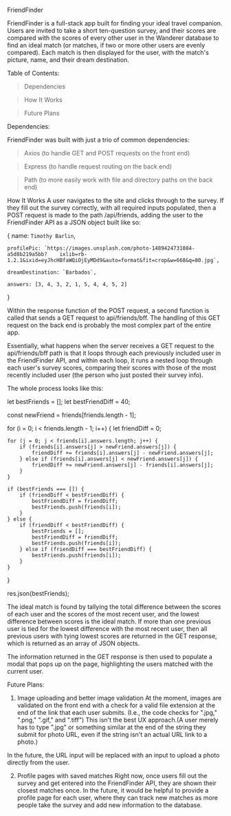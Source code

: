 FriendFinder

FriendFinder is a full-stack app built for finding your ideal travel companion. Users are invited to take a short ten-question survey, and their scores are compared with the scores of every other user in the Wanderer database to find an ideal match (or matches, if two or more other users are evenly compared). Each match is then displayed for the user, with the match's picture, name, and their dream destination.

Table of Contents:
  
  >Dependencies
  
  >How It Works
  
  >Future Plans

Dependencies:

FriendFinder was built with just a trio of common dependencies:

  
  >Axios (to handle GET and POST requests on the front end)
  
  >Express (to handle request routing on the back end)
  
  >Path (to more easily work with file and directory paths on the back end)


How It Works
A user navigates to the site and clicks through to the survey. If they fill out the survey correctly, with all required inputs populated, then a POST request is made to the path /api/friends, adding the user to the FriendFinder API as a JSON object built like so:


{
    name: `Timothy Barlin`,
    
    profilePic: `https://images.unsplash.com/photo-1489424731084-a5d8b219a5bb?    ixlib=rb-1.2.1&ixid=eyJhcHBfaWQiOjEyMDd9&auto=format&fit=crop&w=668&q=80.jpg`,
    
    dreamDestination: `Barbados`,
    
    answers: [3, 4, 3, 2, 1, 5, 4, 4, 5, 2]
}

Within the response function of the POST request, a second function is called that sends a GET request to api/friends/bff. The handling of this GET request on the back end is probably the most complex part of the entire app.

Essentially, what happens when the server receives a GET request to the api/friends/bff path is that it loops through each previously included user in the FriendFinder API, and within each loop, it runs a nested loop through each user's survey scores, comparing their scores with those of the most recently included user (the person who just posted their survey info).

The whole process looks like this:


let bestFriends = [];
let bestFriendDiff = 40;

const newFriend = friends[friends.length - 1];

for (i = 0; i < friends.length - 1; i++) {
    let friendDiff = 0;

    for (j = 0; j < friends[i].answers.length; j++) {
        if (friends[i].answers[j] > newFriend.answers[j]) {
            friendDiff += friends[i].answers[j] - newFriend.answers[j];
        } else if (friends[i].answers[j] < newFriend.answers[j]) {
            friendDiff += newFriend.answers[j] - friends[i].answers[j];
        }
    }

    if (bestFriends === []) {
        if (friendDiff < bestFriendDiff) {
            bestFriendDiff = friendDiff;
            bestFriends.push(friends[i]);
        }
    } else {
        if (friendDiff < bestFriendDiff) {
            bestFriends = [];
            bestFriendDiff = friendDiff;
            bestFriends.push(friends[i]);
        } else if (friendDiff === bestFriendDiff) {
            bestFriends.push(friends[i]);
        }
    }
}

res.json(bestFriends);

The ideal match is found by tallying the total difference between the scores of each user and the scores of the most recent user, and the lowest difference between scores is the ideal match. If more than one previous user is tied for the lowest difference with the most recent user, then all previous users with tying lowest scores are returned in the GET response, which is returned as an array of JSON objects.

The information returned in the GET response is then used to populate a modal that pops up on the page, highlighting the users matched with the current user.

Future Plans:

1. Image uploading and better image validation
At the moment, images are validated on the front end with a check for a valid file extension at the end of the link that each user submits. (I.e., the code checks for ".jpg," ".png," ".gif," and ".tiff") This isn't the best UX approach.(A user merely has to type ".jpg" or something similar at the end of the string they submit for photo URL, even if the string isn't an actual URL link to a photo.)

In the future, the URL input will be replaced with an input to upload a photo directly from the user.

2. Profile pages with saved matches
Right now, once users fill out the survey and get entered into the FriendFinder API, they are shown their closest matches once. In the future, it would be helpful to provide a profile page for each user, where they can track new matches as more people take the survey and add new information to the database.


